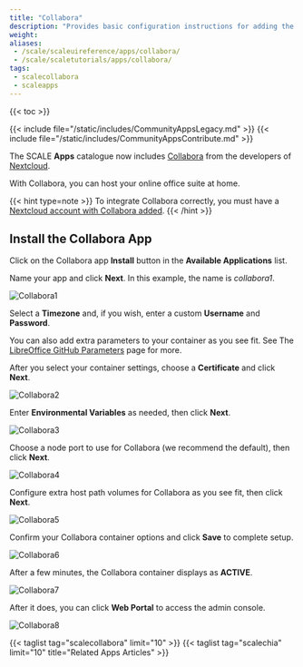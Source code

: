 ```yaml
---
title: "Collabora"
description: "Provides basic configuration instructions for adding the Collabora app using the TrueNAS webUI."
weight:
aliases:
 - /scale/scaleuireference/apps/collabora/
 - /scale/scaletutorials/apps/collabora/
tags:
 - scalecollabora
 - scaleapps
---
```


{{< toc >}}

{{< include file="/static/includes/CommunityAppsLegacy.md" >}}
{{< include file="/static/includes/CommunityAppsContribute.md" >}}

The SCALE **Apps** catalogue now includes [Collabora](https://nextcloud.com/collaboraonline/) from the developers of [Nextcloud](https://nextcloud.com/).

With Collabora, you can host your online office suite at home.

{{< hint type=note >}}
To integrate Collabora correctly, you must have a [Nextcloud account with Collabora added](https://nextcloud.com/collaboraonline/).
{{< /hint >}}

## Install the Collabora App

Click on the Collabora app **Install** button in the **Available Applications** list.

Name your app and click **Next**. In this example, the name is *collabora1*.

![Collabora1](/images/SCALE/Collabora1.png "Install Collabora")

Select a **Timezone** and, if you wish, enter a custom **Username** and **Password**.

You can also add extra parameters to your container as you see fit. See The [LibreOffice GitHub Parameters](https://github.com/LibreOffice/online/blob/master/loolwsd.xml.in) page for more.

After you select your container settings, choose a **Certificate** and click **Next**.

![Collabora2](/images/SCALE/Collabora2.png "Configure Collabora Container")

Enter **Environmental Variables** as needed, then click **Next**.

![Collabora3](/images/SCALE/Collabora3.png "Configure Collabora Environmental Variables")

Choose a node port to use for Collabora (we recommend the default), then click **Next**.

![Collabora4](/images/SCALE/Collabora4.png "Configure Collabora Networking")

Configure extra host path volumes for Collabora as you see fit, then click **Next**.

![Collabora5](/images/SCALE/Collabora5.png "Configure Collabora Extra Host Path Volumes")

Confirm your Collabora container options and click **Save** to complete setup.

![Collabora6](/images/SCALE/Collabora6.png "Confirm Collabora Options")

After a few minutes, the Collabora container displays as **ACTIVE**.

![Collabora7](/images/SCALE/Collabora7.png "Collabora Active")

After it does, you can click **Web Portal** to access the admin console.

![Collabora8](/images/SCALE/Collabora8.png "Collabora Admin Console")

{{< taglist tag="scalecollabora" limit="10" >}}
{{< taglist tag="scalechia" limit="10" title="Related Apps Articles" >}}
